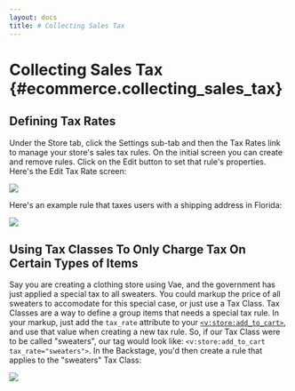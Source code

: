 ```yaml
---
layout: docs
title: # Collecting Sales Tax
---
```


# Collecting Sales Tax {#ecommerce.collecting_sales_tax}

## Defining Tax Rates

Under the Store tab, click the Settings sub-tab and then the Tax Rates
link to manage your store's sales tax rules. On the initial screen you
can create and remove rules. Click on the Edit button to set that rule's
properties. Here's the Edit Tax Rate screen:

![](assets/images/screenshots/ecommerce/tax_rate_edit.png)

Here's an example rule that taxes users with a shipping address in
Florida:

![](assets/images/screenshots/ecommerce/tax_rate_rule_edit.png)

## Using Tax Classes To Only Charge Tax On Certain Types of Items

Say you are creating a clothing store using Vae, and the government has
just applied a special tax to all sweaters. You could markup the price
of all sweaters to accomodate for this special case, or just use a Tax
Class. Tax Classes are a way to define a group items that needs a
special tax rule. In your markup, just add the `tax_rate` attribute to
your [`<v:store:add_to_cart>`](#v_store_add_to_cart), and use that value
when creating a new tax rule. So, if our Tax Class were to be called
"sweaters", our tag would look like:
`<v:store:add_to_cart tax_rate="sweaters">`. In the Backstage, you'd
then create a rule that applies to the "sweaters" Tax Class:

![](assets/images/screenshots/ecommerce/tax_sweaters.png)
